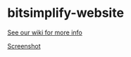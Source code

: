 # bitsimplify-website

[See our wiki for more info](bitsimplify.com/wiki)

[Screenshot](https://github.com/bitsimplify-com/bitsimplify-bugtracker/blob/master/ScreenShot.png)
